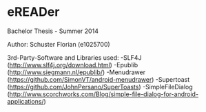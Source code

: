 eREADer
=======
Bachelor Thesis - Summer 2014

Author:
Schuster Florian (e1025700)

3rd-Party-Software and Libraries used:
-SLF4J (http://www.slf4j.org/download.html)
-Epublib (http://www.siegmann.nl/epublib/)
-Menudrawer (https://github.com/SimonVT/android-menudrawer)
-Supertoast (https://github.com/JohnPersano/SuperToasts)
-SimpleFileDialog (http://www.scorchworks.com/Blog/simple-file-dialog-for-android-applications/)